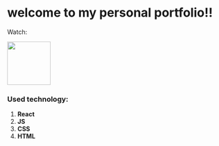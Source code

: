 # welcome to my personal portfolio!! 

<p>Watch:</p>
<a href="https://juliorivasz.github.io/PortFolio/" target="_blank" >
  <img src="https://cdn-icons-png.flaticon.com/512/1454/1454827.png" width="100" height="100" />
</a>

### Used technology:

1. **React** 
2. **JS**
3. **CSS**
4. **HTML**
